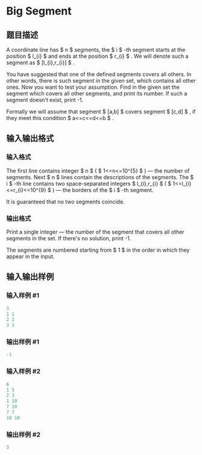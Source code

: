 # Big Segment

## 题目描述

A coordinate line has $ n $ segments, the $ i $ -th segment starts at the position $ l_{i} $ and ends at the position $ r_{i} $ . We will denote such a segment as $ [l_{i},r_{i}] $ .

You have suggested that one of the defined segments covers all others. In other words, there is such segment in the given set, which contains all other ones. Now you want to test your assumption. Find in the given set the segment which covers all other segments, and print its number. If such a segment doesn't exist, print -1.

Formally we will assume that segment $ [a,b] $ covers segment $ [c,d] $ , if they meet this condition $ a<=c<=d<=b $ .

## 输入输出格式

### 输入格式

The first line contains integer $ n $ ( $ 1<=n<=10^{5} $ ) — the number of segments. Next $ n $ lines contain the descriptions of the segments. The $ i $ -th line contains two space-separated integers $ l_{i},r_{i} $ ( $ 1<=l_{i}<=r_{i}<=10^{9} $ ) — the borders of the $ i $ -th segment.

It is guaranteed that no two segments coincide.

### 输出格式

Print a single integer — the number of the segment that covers all other segments in the set. If there's no solution, print -1.

The segments are numbered starting from $ 1 $ in the order in which they appear in the input.

## 输入输出样例

### 输入样例 #1

```cpp
3
1 1
2 2
3 3

```
### 输出样例 #1

```cpp
-1

```
### 输入样例 #2

```cpp
6
1 5
2 3
1 10
7 10
7 7
10 10

```
### 输出样例 #2

```cpp
3

```
